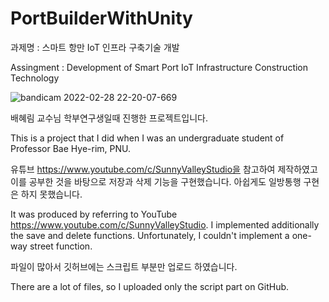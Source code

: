 # PortBuilderWithUnity
과제명 : 스마트 항만 IoT 인프라 구축기술 개발

Assingment : Development of Smart Port IoT Infrastructure Construction Technology

![bandicam 2022-02-28 22-20-07-669](https://user-images.githubusercontent.com/97109063/155991088-3bedf5a2-f38a-44ad-b410-b4cc98b6a9b9.gif)

배혜림 교수님 학부연구생일때 진행한 프로젝트입니다.

This is a project that I did when I was an undergraduate student of Professor Bae Hye-rim, PNU.

유튜브 https://www.youtube.com/c/SunnyValleyStudio을 참고하여 제작하였고 이를 공부한 것을 바탕으로 저장과 삭제 기능을 구현했습니다.
아쉽게도 일방통행 구현은 하지 못했습니다.

It was produced by referring to YouTube https://www.youtube.com/c/SunnyValleyStudio. I implemented additionally the save and delete functions.
Unfortunately, I couldn't implement a one-way street function.

파일이 많아서 깃허브에는 스크립트 부분만 업로드 하였습니다.

There are a lot of files, so I uploaded only the script part on GitHub.
